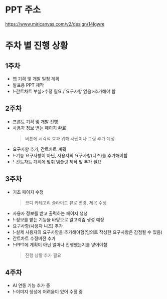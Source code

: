 # PPT 주소
https://www.miricanvas.com/v2/design/14lgwre

# 주차 별 진행 상황
## 1주차
* 앱 기획 및 개발 일정 계획
* 발표용 PPT 제작
* !-간트차트 부실>수정 필요 / 요구사항 없음>추가해야 함

## 2주차
* 프론트 기획 및 개발 진행
* 사용자 정보 받는 페이지 완료
  > 버튼에 시각적 효과 위해 사진이나 그림 추가 예정
* 요구사항 추가, 간트차트 계획
* !-기능 요구사항이 아닌, 사용자의 요구사항(니즈)를 추가해야함
* !-간트차트 계획에 맞춰 템플릿 제작 및 추가 필요

## 3주차
* 기초 페이지 수정
  > 코디 카테고리 슬라이드 뷰로 변경, 제목 수정
* 사용자 정보를 받고 출력하는 페이지 생성
* !-정보를 받는 기능을 바탕으로 알고리즘 생성 예정
* 요구사항(사용자 니즈) 추가
* !-실제 사용자의 요구사항을 추가해야함(임의로 작성한 요구사항은 감점될 수 있음)
* 간트차트 수정버전 추가
* !-PPT에 계획이 아닌 얼마나 진행했는지를 넣어야함
  > 진행 상황 추가 필요

## 4주차
* AI 연동 기능 추가 중
* !-이미지 생성에 어려움이 있어 수정 중
